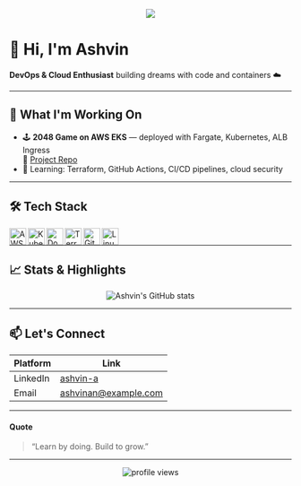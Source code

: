 <p align="center">
  <img src="https://capsule-render.vercel.app/api?text=Hey%20there!%20I'm%20Ashvin&animation=fadeIn&color=gradient&height=120"/>
</p>

# 👋 Hi, I'm Ashvin

**DevOps & Cloud Enthusiast** building dreams with code and containers ☁️

---

## 💼 What I'm Working On
- 🕹️ **2048 Game on AWS EKS** — deployed with Fargate, Kubernetes, ALB Ingress  
  📂 [Project Repo](https://github.com/AshvinAN/2048-game-aws-eks)
- 🧪 Learning: Terraform, GitHub Actions, CI/CD pipelines, cloud security

---

## 🛠️ Tech Stack
<p>
  <img align="left" alt="AWS" width="30px" src="https://cdn.jsdelivr.net/gh/devicons/devicon/icons/amazonwebservices/amazonwebservices-original.svg" />
  <img align="left" alt="Kubernetes" width="30px" src="https://cdn.jsdelivr.net/gh/devicons/devicon/icons/kubernetes/kubernetes-plain.svg" />
  <img align="left" alt="Docker" width="30px" src="https://cdn.jsdelivr.net/gh/devicons/devicon/icons/docker/docker-plain.svg" />
  <img align="left" alt="Terraform" width="30px" src="https://cdn.jsdelivr.net/gh/devicons/devicon/icons/terraform/terraform-original.svg" />
  <img align="left" alt="GitHub Actions" width="30px" src="https://cdn.jsdelivr.net/gh/devicons/devicon/icons/github/github-original.svg" />
  <img align="left" alt="Linux" width="30px" src="https://cdn.jsdelivr.net/gh/devicons/devicon/icons/linux/linux-original.svg" />
</p>
<p style="clear: both;"></p>

---

## 📈 Stats & Highlights
<p align="center">
  <img alt="Ashvin's GitHub stats" src="https://github-readme-stats.vercel.app/api?username=AshvinAN&show_icons=true&theme=dark" />
</p>

---

## 📫 Let's Connect
| Platform     | Link |
|--------------|------|
| LinkedIn     | [ashvin-a](https://linkedin.com/in/ashvin-a) |
| Email        | [ashvinan@example.com](mailto:ashvinanair1400@gmail.com) |

---

#### Quote  
> “Learn by doing. Build to grow.”

---

<p align="center">
  <img src="https://komarev.com/ghpvc/?username=AshvinAN&color=brightgreen" alt="profile views" />
</p>
